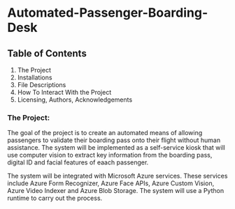 # Automated-Passenger-Boarding-Desk

## Table of Contents
1. The Project
2. Installations
3. File Descriptions
4. How To Interact With the Project
5. Licensing, Authors, Acknowledgements

### The Project: 

The goal of the project is to create an automated means of allowing passengers to validate their boarding pass onto their flight without human assistance. The system will be implemented as a self-service kiosk that will use computer vision to extract key information from the boarding pass, digital ID and facial features of eaach passenger. 

The system will be integrated with Microsoft Azure services. These services include Azure Form Recognizer, Azure Face APIs, Azure Custom Vision, Azure Video Indexer and Azure Blob Storage. The system will use a Python runtime to carry out the process. 
